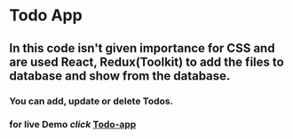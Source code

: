 # Todo App
## In this code isn't given importance for CSS and are used React, Redux(Toolkit) to add the files to database and show from the database.
### You can add, update or delete Todos.
### for live Demo *click* [Todo-app](https://todo-app-api-zckg.onrender.com)
